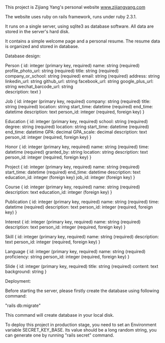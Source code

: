 This project is Zijiang Yang's personal website www.zijiangyang.com

The website uses ruby on rails framework, runs under ruby 2.3.1.

It runs on a single server, using sqlite3 as database software. All data are stored in the server's hard disk.

It contains a simple welcome page and a personal resume. The resume data is organized and stored in database.

Database design:

Person {
    id: integer (primary key, required)
    name: string (required)
    profile_photo_url: string (required)
    title: string (required)
    company_or_school: string (required)
    email: string (required)
    address: string
    linkedin_url: string
    github_url: string
    facebook_url: string
    google_plus_url: string
    wechat_barcode_url: string    
    description: text
}

Job {
    id: integer (primary key, required)
    company: string (required)
    title: string (required)
    location: string
    start_time: datetime (required)
    end_time: datetime
    description: text
    person_id: integer (required, foreign key)
}

Education {
    id: integer (primary key, required)
    school: string (required)
    degree: string (required)
    location: string
    start_time: datetime (required)
    end_time: datetime
    GPA: decimal
    GPA_scale: decimal
    description: text
    person_id: integer (required, foreign key)
}

Honor {
    id: integer (primary key, required)
    name: string (required)
    time: datetime (required)
    granted_by: string
    location: string
    description: text
    person_id: integer (required, foreign key)
}

Project {
    id: integer (primary key, required)
    name: string (required)
    start_time: datetime (required)
    end_time: datetime
    description: text
    education_id: integer (foreign key)
    job_id: integer (foreign key)
}

Course {
    id: integer (primary key, required)
    name: string (required)
    description: text
    education_id: integer (foreign key)
}

Publication {
    id: integer (primary key, required)
    name: string (required)
    time: datetime (required)
    description: text
    person_id: integer (required, foreign key)
}

Interest {
    id: integer (primary key, required)
    name: string (required)
    description: text
    person_id: integer (required, foreign key)
}

Skill {
    id: integer (primary key, required)
    name: string (required)
    description: text
    person_id: integer (required, foreign key)
}

Language {
    id: integer (primary key, required)
    name: string (required)
    proficiency: string
    person_id: integer (required, foreign key)
}

Slide {
    id: integer (primary key, required)
    title: string (required)
    content: text
    background: string
}

Deployment:

Before starting the server, please firstly create the database using following command:

"rails db:migrate"

This command will create database in your local disk.

To deploy this project in production stage, you need to set an Environment variable SECRET_KEY_BASE. Its value should be a long random string, you can generate one by running "rails secret" command.
